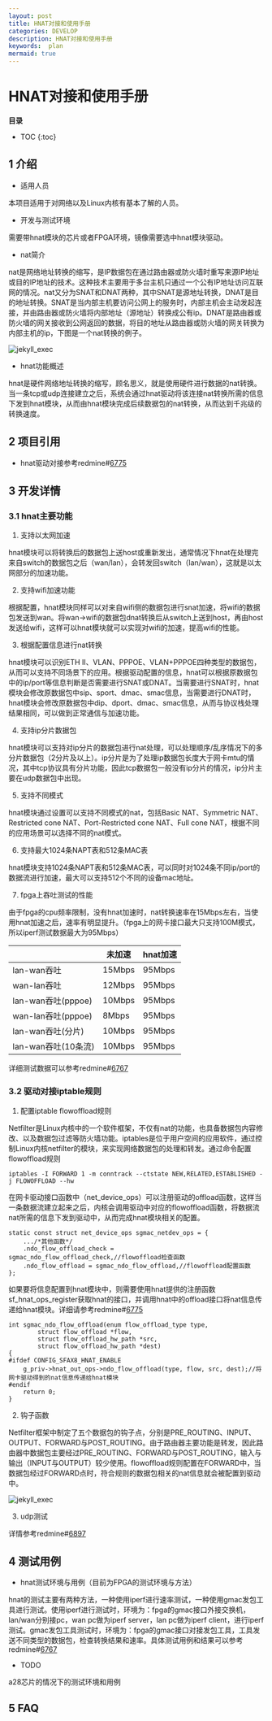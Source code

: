 ```yaml
---
layout: post
title: HNAT对接和使用手册
categories: DEVELOP
description: HNAT对接和使用手册
keywords:  plan
mermaid: true
---
```


# HNAT对接和使用手册

**目录**

* TOC
{:toc}

## 1 介绍

- 适用人员

本项目适用于对网络以及Linux内核有基本了解的人员。

- 开发与测试环境

需要带hnat模块的芯片或者FPGA环境，镜像需要选中hnat模块驱动。

- nat简介

nat是网络地址转换的缩写，是IP数据包在通过路由器或防火墙时重写来源IP地址或目的IP地址的技术。这种技术主要用于多台主机只通过一个公有IP地址访问互联网的情况。nat又分为SNAT和DNAT两种，其中SNAT是源地址转换，DNAT是目的地址转换。SNAT是当内部主机要访问公网上的服务时，内部主机会主动发起连接，并由路由器或防火墙将内部地址（源地址）转换成公有ip。DNAT是路由器或防火墙的网关接收到公网返回的数据，将目的地址从路由器或防火墙的网关转换为内部主机的ip，下图是一个nat转换的例子。

![jekyll_exec](/assets/images/hnat_img/nat.png)

- hnat功能概述

hnat是硬件网络地址转换的缩写，顾名思义，就是使用硬件进行数据的nat转换。当一条tcp或udp连接建立之后，系统会通过hnat驱动将该连接nat转换所需的信息下发到hnat模块，从而由hnat模块完成后续数据包的nat转换，从而达到千兆级的转换速度。

## 2 项目引用

- hnat驱动对接参考redmine#[6775](http://redmine.siflower.cn/redmine/issues/6775)

## 3 开发详情

### 3.1 hnat主要功能

1. 支持以太网加速

hnat模块可以将转换后的数据包上送host或重新发出，通常情况下hnat在处理完来自switch的数据包之后（wan/lan），会转发回switch（lan/wan），这就是以太网部分的加速功能。

2. 支持wifi加速功能

根据配置，hnat模块同样可以对来自wifi侧的数据包进行snat加速，将wifi的数据包发送到wan。将wan->wifi的数据包dnat转换后从switch上送到host，再由host发送给wifi，这样可以hnat模块就可以实现对wifi的加速，提高wifi的性能。

3. 根据配置信息进行nat转换

hnat模块可以识别ETH II、VLAN、PPPOE、VLAN+PPPOE四种类型的数据包，从而可以支持不同场景下的应用。根据驱动配置的信息，hnat可以根据原数据包中的ip/port等信息判断是否需要进行SNAT或DNAT。当需要进行SNAT时，hnat模块会修改原数据包中sip、sport、dmac、smac信息，当需要进行DNAT时，hnat模块会修改原数据包中dip、dport、dmac、smac信息，从而与协议栈处理结果相同，可以做到正常通信与加速功能。

4. 支持ip分片数据包

hnat模块可以支持对ip分片的数据包进行nat处理，可以处理顺序/乱序情况下的多分片数据包（2分片及以上）。ip分片是为了处理ip数据包长度大于网卡mtu的情况，其中tcp协议具有分片功能，因此tcp数据包一般没有ip分片的情况，ip分片主要在udp数据包中出现。

5. 支持不同模式

hnat模块通过设置可以支持不同模式的nat，包括Basic NAT、Symmetric NAT、Restricted cone NAT、Port-Restricted cone NAT、Full cone NAT，根据不同的应用场景可以选择不同的nat模式。

6. 支持最大1024条NAPT表和512条MAC表

hnat模块支持1024条NAPT表和512条MAC表，可以同时对1024条不同ip/port的数据流进行加速，最大可以支持512个不同的设备mac地址。

7. fpga上吞吐测试的性能

由于fpga的cpu频率限制，没有hnat加速时，nat转换速率在15Mbps左右，当使用hnat加速之后，速率有明显提升。（fpga上的网卡接口最大只支持100M模式，所以iperf测试数据最大为95Mbps）

| | 未加速 | hnat加速 | 
| ------- | ------ | ----- | 
| lan-wan吞吐 | 15Mbps | 95Mbps | 
| wan-lan吞吐 | 12Mbps | 95Mbps | 
| lan-wan吞吐(pppoe) | 10Mbps | 95Mbps | 
| wan-lan吞吐(pppoe) | 8Mbps | 95Mbps | 
| lan-wan吞吐(分片) | 10Mbps | 95Mbps | 
| lan-wan吞吐(10条流) | 10Mbps | 95Mbps | 

详细测试数据可以参考redmine#[6767](http://redmine.siflower.cn/redmine/issues/6767)

### 3.2 驱动对接iptable规则

1. 配置iptable flowoffload规则

Netfilter是Linux内核中的一个软件框架，不仅有nat的功能，也具备数据包内容修改、以及数据包过滤等防火墙功能。iptables是位于用户空间的应用软件，通过控制Linux内核netfilter的模块，来实现网络数据包的处理和转发。通过命令配置flowoffload规则

```
iptables -I FORWARD 1 -m conntrack --ctstate NEW,RELATED,ESTABLISHED -j FLOWOFFLOAD --hw
```

在网卡驱动接口函数中（net_device_ops）可以注册驱动的offload函数，这样当一条数据流建立起来之后，内核会调用驱动中对应的flowoffload函数，将数据流nat所需的信息下发到驱动中，从而完成hnat模块相关的配置。

```
static const struct net_device_ops sgmac_netdev_ops = {
    .../*其他函数*/
    .ndo_flow_offload_check = sgmac_ndo_flow_offload_check,//flowoffload检查函数
    .ndo_flow_offload = sgmac_ndo_flow_offload,//flowoffload配置函数
};
```

如果要将信息配置到hnat模块中，则需要使用hnat提供的注册函数sf_hnat_ops_register获取hnat的接口，并调用hnat中的offload接口将nat信息传递给hnat模块。详细请参考redmine#[6775](http://redmine.siflower.cn/redmine/issues/6775)

```
int sgmac_ndo_flow_offload(enum flow_offload_type type,
        struct flow_offload *flow,
        struct flow_offload_hw_path *src,
        struct flow_offload_hw_path *dest)
{
#ifdef CONFIG_SFAX8_HNAT_ENABLE
	g_priv->hnat_out_ops->ndo_flow_offload(type, flow, src, dest);//将网卡驱动得到的nat信息传递给hnat模块
#endif
    return 0;
}
```

2. 钩子函数

Netfilter框架中制定了五个数据包的钩子点，分别是PRE_ROUTING、INPUT、OUTPUT、FORWARD与POST_ROUTING。由于路由器主要功能是转发，因此路由器中数据包主要经过PRE_ROUTING、FORWARD与POST_ROUTING，输入与输出（INPUT与OUTPUT）较少使用。flowoffload规则配置在FORWARD中，当数据包经过FORWARD点时，符合规则的数据包相关的nat信息就会被配置到驱动中。

![jekyll_exec](/assets/images/hnat_img/netfilter.png)

3. udp测试

详情参考redmine#[6897](http://redmine.siflower.cn/redmine/issues/6897)

## 4 测试用例

- hnat测试环境与用例（目前为FPGA的测试环境与方法）

hnat的测试主要有两种方法，一种使用iperf进行速率测试，一种使用gmac发包工具进行测试。使用iperf进行测试时，环境为：fpga的gmac接口外接交换机，lan/wan分别接pc，wan pc做为iperf server，lan pc做为iperf client，进行iperf测试。gmac发包工具测试时，环境为：fpga的gmac接口对接发包工具，工具发送不同类型的数据包，检查转换结果和速率。具体测试用例和结果可以参考redmine#[6767](http://redmine.siflower.cn/redmine/issues/6767)

- TODO

a28芯片的情况下的测试环境和用例

## 5 FAQ